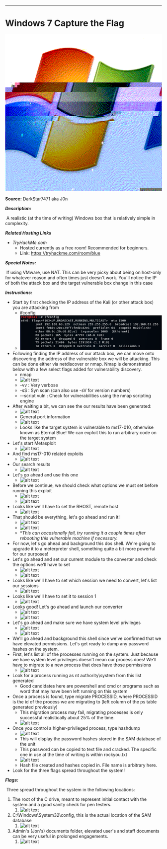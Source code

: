 ****

# Windows 7 Capture the Flag

![alt text](./images/logo.gif?raw=true "Logo")

**Source:** DarkStar7471 aka J0n

***Description:***

​	A realistic (at the time of writing) Windows box that is relatively simple in complexity. 

***Related Hosting Links***

- *TryHackMe.com*
  - Hosted currently as a free room! Recommended for beginners.
  - Link: https://tryhackme.com/room/blue

***Special Notes:***

​	If using VMware, use NAT. This can be very picky about being on host-only for whatever reason and often times just doesn't work. You'll notice the IP of both the attack box and the target vulnerable box change in this case 	



***Instructions:*** 

- Start by first checking the IP address of the Kali (or other attack box) you are attacking from
  - ifconfig
  - ![alt text](./images/ifconfig.png?raw=true "ifconfig")
- Following finding the IP address of our attack box, we can move onto discovering the address of the vulnerable box we will be attacking. This can be done either via netdiscover or nmap. Nmap is demonstrated below with a few select flags added for vulnerability discovery.
  - nmap 
  - ![alt text](https://i.imgur.com/iWmqxQI.png)
  - -vv : Very verbose
  - -sS : Syn scan (can also use -sV for version numbers)
  - --script vuln : Check for vulnerabilities using the nmap scripting engine
- After waiting a bit, we can see the our results have been generated:
  - ![alt text](https://i.imgur.com/EdrB4PX.png)
  - General port information
  - ![alt text](https://i.imgur.com/z7YkpXq.png)
  - Looks like the target system is vulnerable to ms17-010, otherwise known as Eternal Blue! We can exploit this to run arbitrary code on the target system
- Let's start Metasploit
  - ![alt text](https://i.imgur.com/WPE5Jjb.png)
- And find ms17-010 related exploits
  - ![alt text](https://i.imgur.com/QUgAPqt.png)
- Our search results
  - ![alt text](https://i.imgur.com/8Crb3UQ.png)
- Let's go ahead and use this one
  - ![alt text](https://i.imgur.com/MRU21Q3.png)
- Before we continue, we should check what options we must set before running this exploit
  - ![alt text](https://i.imgur.com/D6KlTo1.png)
  - ![alt text](https://i.imgur.com/JZUEOXU.png)
- Looks like we'll have to set the RHOST, remote host
  - ![alt text](https://i.imgur.com/tOefr2A.png)
- That should be everything, let's go ahead and run it!
  - ![alt text](https://i.imgur.com/B2vZLXQ.png)
  - ![alt text](https://i.imgur.com/NbWkwJs.png)
  - **This can occasionally fail, try running it a couple times after rebooting this vulnerable machine if necessary.*
- For now, let's go ahead and background this dos shell. We're going to upgrade it to a meterpreter shell, something quite a bit more powerful for our purposes!
- Let's go ahead and set our current module to the converter and check the options we'll have to set
  - ![alt text](https://i.imgur.com/8I7dZpp.png)
  - ![alt text](https://i.imgur.com/LMYGcIC.png)
- Looks like we'll have to set which session we need to convert, let's list our sessions
  - ![alt text](https://i.imgur.com/0JAAzN0.png)
- Looks like we'll have to set it to session 1
  - ![alt text](https://i.imgur.com/iAYMIEA.png)
- Looks good! Let's go ahead and launch our converter
  - ![alt text](https://i.imgur.com/5ymX5HJ.png)
  - ![alt text](https://i.imgur.com/O4H6Nw6.png)
- Let's go ahead and make sure we have system level privileges
  - ![alt text](https://i.imgur.com/rmH7hnM.png)
  - ![alt text](https://i.imgur.com/yBEAqpV.png)
- We'll go ahead and background this shell since we've confirmed that we have elevated permissions. Let's get ready to dump any password hashes on the system.
- First, let's list all of the processes running on the system. Just because we have system level privileges doesn't mean our process does! We'll have to migrate to a new process that does have those permissions
  - ![alt text](https://i.imgur.com/OoafyEJ.jpg)
- Look for a process running as nt authority\system from this list generated
  - Good candidates here are powershell and cmd or programs such as word that may have been left running on this system
- Once a process is found, type migrate PROCESSID, where PROCESSID is the id of the process we are migrating to (left column of the ps table generated previously)
  - This migration process may fail, migrating processes is only successful realistically about 25% of the time.
  - ![alt text](https://i.imgur.com/rSBRzLz.jpg)
- Once you control a higher-privileged process, type hashdump
  - ![alt text](https://i.imgur.com/wq07Eh6.jpg)
  - This will display the password hashes stored in the SAM database of the unit 
  - This password can be copied to text file and cracked. The specific one in use at the time of writing is within rockyou.txt
  - ![alt text](https://i.imgur.com/8yxFAk1.jpg)
  - Hash file created and hashes copied in. File name is arbitrary here. 
- Look for the three flags spread throughout the system!









***Flags:***

​	Three spread throughout the system in the following locations:

1. The root of the C drive, meant to represent initial contact with the system and a good sanity check for pen testers.
   1. ![alt text](https://i.imgur.com/7Lxd89R.jpg)
2. C:\Windows\System32\config, this is the actual location of the SAM database
   1. ![alt text](https://i.imgur.com/8QtrJb6.jpg)
3. Admin's (Jon's) documents folder, elevated user's and staff documents can be very useful in prolonged engagements.
   1. ![alt text](https://i.imgur.com/cHfepkx.jpg)
